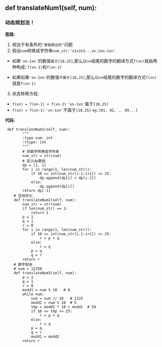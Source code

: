## def translateNum1(self, num):
### 动态规划法！

**思路:**
1. 相当于有条件的`"青蛙跳台阶"`问题
2. 假设`num`转换成字符串`num_str:'x1x2x3...xn-2xn-1xn'`
* 如果`'xn-1xn'`的数值`属于[10,25]`,那么以`xn`结尾的数字的翻译方式`f(xn)`就由两种构成:
`f(xn-1)`和`f(xn-2)`
  
* 如果如果`'xn-1xn'`的数值`不属于[10,25]`,那么以`xn`结尾的数字的翻译方式`f(xn)`就是`f(xn-1)`

3. 状态转移方程:
* `f(xn) = f(xn-1) + f(xn-2)`    `'xn-1xn'`属于`[10,25]`
* `f(xn) = f(xn-1)`    `'xn-1xn'`不属于`[10,25]`  `eg:[01, 02, .. 89...]`

**代码:**
```
 def translateNum1(self, num):
        """
        :type num: int
        :rtype: int
        """
        # 将数字转换成字符串
        num_str = str(num)
        # 定义dp数组
        dp = [1, 1]
        for i in range(1, len(num_str)):
            if 10 <= int(num_str[i-1:i+1]) <= 25:
                dp.append(dp[i] + dp[i-1])
            else:
                dp.append(dp[i])
        return dp[-1]
    # 空间优化
    def translateNum2(self, num):
        num_str = str(num)
        if len(num_str) == 1:
            return 1
        p = 1
        q = 1
        r = 0
        for i in range(1, len(num_str)):
            if 10 <= int(num_str[i-1:i+1]) <= 25:
                r = p + q
            else:
                r = q
            p = q
            q = r
        return r
    # 数字取余
    # num = 12258
    def translateNum3(self, num):
        p = 1
        q = 1
        r = 0
        modd1 = num % 10   # 8
        while num:
            num = num // 10   # 1225
            modd2 = num % 10  # 5
            tmp = modd2 * 10 + modd1  # 58
            if 10 <= tmp <= 25:
                r = p + q
            else:
                r = q
            p = q
            q = r
            modd1 = modd2
        return r
```